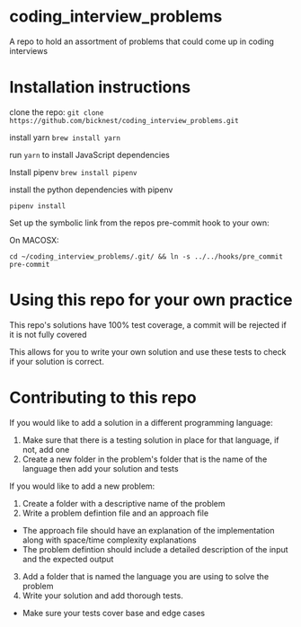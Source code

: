 # coding_interview_problems

A repo to hold an assortment of problems that could come up in coding interviews

# Installation instructions

clone the repo: `git clone https://github.com/bicknest/coding_interview_problems.git`

install yarn `brew install yarn`

run `yarn` to install JavaScript dependencies

Install pipenv `brew install pipenv`

install the python dependencies with pipenv

`pipenv install`

Set up the symbolic link from the repos pre-commit hook to your own:

On MACOSX:

`cd ~/coding_interview_problems/.git/ && ln -s ../../hooks/pre_commit pre-commit`


# Using this repo for your own practice

This repo's solutions have 100% test coverage, a commit will be rejected if it is not fully covered

This allows for you to write your own solution and use these tests to check if your solution is correct.


# Contributing to this repo

If you would like to add a solution in a different programming language:
1. Make sure that there is a testing solution in place for that language, if not, add one
2. Create a new folder in the problem's folder that is the name of the language then add your solution and tests

If you would like to add a new problem:
1. Create a folder with a descriptive name of the problem
2. Write a problem defintion file and an approach file
  * The approach file should have an explanation of the implementation along with space/time complexity explanations
  * The problem defintion should include a detailed description of the input and the expected output
3. Add a folder that is named the language you are using to solve the problem
4. Write your solution and add thorough tests.
  * Make sure your tests cover base and edge cases

